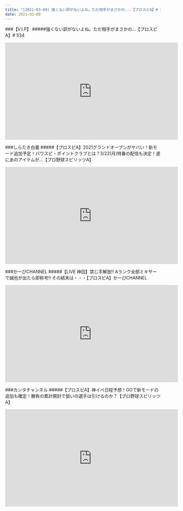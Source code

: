 ```yaml
---
title: "[2021-03-09] 強くない訳がないよね。ただ相手がまさかの...【プロスピA】# 534 他"
date: 2021-03-09
---
```

###【V.I.P】
#####強くない訳がないよね。ただ相手がまさかの...【プロスピA】# 534
<iframe width="560" height="315" src="https://www.youtube.com/embed/whxnWCGFWMc" frameborder="0" allow="accelerometer; autoplay; clipboard-write; encrypted-media; gyroscope; picture-in-picture" allowfullscreen></iframe>

###しらたき白瀧
#####【プロスピA】2021グランドオープンがヤバい！新モード追加予定！パワスピ・ポイントクラブとは？3/22(月)特番の配信も決定！遂にあのアイテムが…【プロ野球スピリッツA】
<iframe width="560" height="315" src="https://www.youtube.com/embed/RlFWTmOahlI" frameborder="0" allow="accelerometer; autoplay; clipboard-write; encrypted-media; gyroscope; picture-in-picture" allowfullscreen></iframe>

###かーぴCHANNEL
#####【LIVE 神回】禁じ手解放!! Aランク全部ミキサーで誠也が出たら即称号!! その結末は・・・【プロスピA】かーぴCHANNEL
<iframe width="560" height="315" src="https://www.youtube.com/embed/BQfBb4HAbQA" frameborder="0" allow="accelerometer; autoplay; clipboard-write; encrypted-media; gyroscope; picture-in-picture" allowfullscreen></iframe>

###カンタチャンネル
#####【プロスピA】神イベ日程予想！GOで新モードの追加も確定！勝負の累計開封で狙いの選手は引けるのか？【プロ野球スピリッツA】
<iframe width="560" height="315" src="https://www.youtube.com/embed/BlqmbwTbRjc" frameborder="0" allow="accelerometer; autoplay; clipboard-write; encrypted-media; gyroscope; picture-in-picture" allowfullscreen></iframe>

